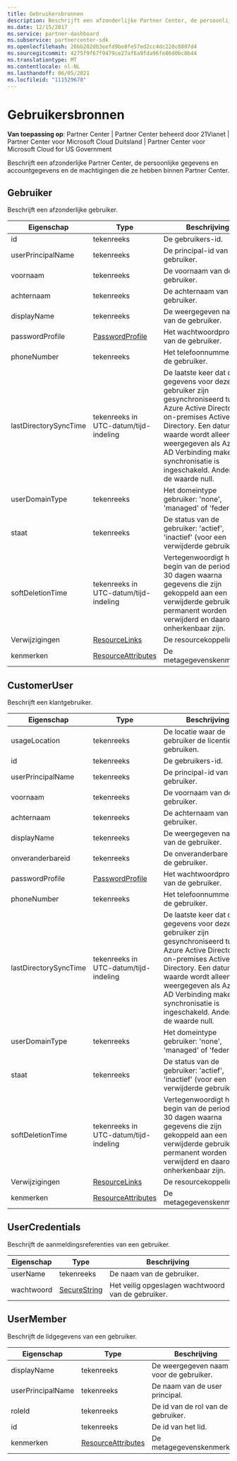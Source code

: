 ```yaml
---
title: Gebruikersbronnen
description: Beschrijft een afzonderlijke Partner Center, de persoonlijke gegevens en accountgegevens en de machtigingen die ze hebben binnen Partner Center.
ms.date: 12/15/2017
ms.service: partner-dashboard
ms.subservice: partnercenter-sdk
ms.openlocfilehash: 26bb202db3eefd9be8fe57ed2cc4dc220c8807d4
ms.sourcegitcommit: 4275f9f67f9479ce27af6a9fda96fe86d0bc0b44
ms.translationtype: MT
ms.contentlocale: nl-NL
ms.lasthandoff: 06/05/2021
ms.locfileid: "111529678"
---
```

# <a name="user-resources"></a>Gebruikersbronnen

**Van toepassing op**: Partner Center | Partner Center beheerd door 21Vianet | Partner Center voor Microsoft Cloud Duitsland | Partner Center voor Microsoft Cloud for US Government

Beschrijft een afzonderlijke Partner Center, de persoonlijke gegevens en accountgegevens en de machtigingen die ze hebben binnen Partner Center.

## <a name="user"></a>Gebruiker

Beschrijft een afzonderlijke gebruiker.

| Eigenschap              | Type                                                           | Beschrijving                                                                                                                                                                                                                |
|-----------------------|----------------------------------------------------------------|----------------------------------------------------------------------------------------------------------------------------------------------------------------------------------------------------------------------------|
| id                    | tekenreeks                                                         | De gebruikers-id.                                                                                                                                                                                                       |
| userPrincipalName     | tekenreeks                                                         | De principal-id van de gebruiker.                                                                                                                                                                                             |
| voornaam             | tekenreeks                                                         | De voornaam van de gebruiker.                                                                                                                                                                                                |
| achternaam              | tekenreeks                                                         | De achternaam van de gebruiker.                                                                                                                                                                                                 |
| displayName           | tekenreeks                                                         | De weergegeven naam van de gebruiker.                                                                                                                                                                                            |
| passwordProfile       | [PasswordProfile](utility-resources.md#passwordprofile)       | Het wachtwoordprofiel van de gebruiker.                                                                                                                                                                                               |
| phoneNumber           | tekenreeks                                                         | Het telefoonnummer van de gebruiker.                                                                                                                                                                                                   |
| lastDirectorySyncTime | tekenreeks in UTC-datum/tijd-indeling                                 | De laatste keer dat de gegevens voor deze gebruiker zijn gesynchroniseerd tussen Azure Active Directory en on-premises Active Directory. Een datum/tijd-waarde wordt alleen weergegeven als Azure AD Verbinding maken-synchronisatie is ingeschakeld. Anders is de waarde null. |
| userDomainType        | tekenreeks                                                         | Het domeintype gebruiker: 'none', 'managed' of 'federated'.                                                                                                                                                                   |
| staat                 | tekenreeks                                                         | De status van de gebruiker: 'actief', 'inactief' (voor een verwijderde gebruiker).                                                                                                                                                          |
| softDeletionTime      | tekenreeks in UTC-datum/tijd-indeling                                 | Vertegenwoordigt het begin van de periode van 30 dagen waarna gegevens die zijn gekoppeld aan een verwijderde gebruiker permanent worden verwijderd en daarom onherkenbaar zijn.                                                                          |
| Verwijzigingen                 | [ResourceLinks](utility-resources.md#resourcelinks)           | De resourcekoppelingen.                                                                                                                                                                                                        |
| kenmerken            | [ResourceAttributes](utility-resources.md#resourceattributes) | De metagegevenskenmerken.                                                                                                                                                                                                   |

## <a name="customeruser"></a>CustomerUser

Beschrijft een klantgebruiker.

| Eigenschap              | Type                                                           | Beschrijving                                                                                                                                                                                                                |
|-----------------------|----------------------------------------------------------------|----------------------------------------------------------------------------------------------------------------------------------------------------------------------------------------------------------------------------|
| usageLocation         | tekenreeks                                                         | De locatie waar de gebruiker de licentie wil gebruiken.                                                                                                                                                                    |
| id                    | tekenreeks                                                         | De gebruikers-id.                                                                                                                                                                                                       |
| userPrincipalName     | tekenreeks                                                         | De principal-id van de gebruiker.                                                                                                                                                                                             |
| voornaam             | tekenreeks                                                         | De voornaam van de gebruiker.                                                                                                                                                                                                |
| achternaam              | tekenreeks                                                         | De achternaam van de gebruiker.                                                                                                                                                                                                 |
| displayName           | tekenreeks                                                         | De weergegeven naam van de gebruiker.                                                                                                                                                                                            |
| onveranderbareid           | tekenreeks                                                         | De onveranderbare id van de gebruiker.                                                                                                                                                                                              |
| passwordProfile       | [PasswordProfile](utility-resources.md#passwordprofile)       | Het wachtwoordprofiel van de gebruiker.                                                                                                                                                                                               |
| phoneNumber           | tekenreeks                                                         | Het telefoonnummer van de gebruiker.                                                                                                                                                                                                   |
| lastDirectorySyncTime | tekenreeks in UTC-datum/tijd-indeling                                 | De laatste keer dat de gegevens voor deze gebruiker zijn gesynchroniseerd tussen Azure Active Directory en on-premises Active Directory. Een datum/tijd-waarde wordt alleen weergegeven als Azure AD Verbinding maken-synchronisatie is ingeschakeld. Anders is de waarde null. |
| userDomainType        | tekenreeks                                                         | Het domeintype gebruiker: 'none', 'managed' of 'federated'.                                                                                                                                                                   |
| staat                 | tekenreeks                                                         | De status van de gebruiker: 'actief', 'inactief' (voor een verwijderde gebruiker).                                                                                                                                                          |
| softDeletionTime      | tekenreeks in UTC-datum/tijd-indeling                                 | Vertegenwoordigt het begin van de periode van 30 dagen waarna gegevens die zijn gekoppeld aan een verwijderde gebruiker permanent worden verwijderd en daarom onherkenbaar zijn.                                                                          |
| Verwijzigingen                 | [ResourceLinks](utility-resources.md#resourcelinks)           | De resourcekoppelingen.                                                                                                                                                                                                        |
| kenmerken            | [ResourceAttributes](utility-resources.md#resourceattributes) | De metagegevenskenmerken.                                                                                                                                                                                                   |

## <a name="usercredentials"></a>UserCredentials

Beschrijft de aanmeldingsreferenties van een gebruiker.

| Eigenschap | Type                                               | Beschrijving                          |
|----------|----------------------------------------------------|--------------------------------------|
| userName | tekenreeks                                             | De naam van de gebruiker.                |
| wachtwoord | [SecureString](utility-resources.md#securestring) | Het veilig opgeslagen wachtwoord van de gebruiker. |

## <a name="usermember"></a>UserMember

Beschrijft de lidgegevens van een gebruiker.

| Eigenschap          | Type                                                           | Beschrijving                        |
|-------------------|----------------------------------------------------------------|------------------------------------|
| displayName       | tekenreeks                                                         | De weergegeven naam voor de gebruiker.   |
| userPrincipalName | tekenreeks                                                         | De naam van de user principal.    |
| roleId            | tekenreeks                                                         | De id van de rol van de gebruiker. |
| id                | tekenreeks                                                         | De id van het lid.      |
| kenmerken        | [ResourceAttributes](utility-resources.md#resourceattributes) | De metagegevenskenmerken.           |

